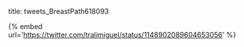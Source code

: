 title: tweets_BreastPath618093

{% embed url='https://twitter.com/tralimiguel/status/1148902089604653056' %}
